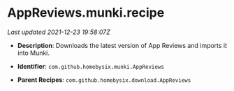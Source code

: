 # AppReviews.munki.recipe

_Last updated 2021-12-23 19:58:07Z_

- **Description**: Downloads the latest version of App Reviews and imports it into Munki.

- **Identifier**: `com.github.homebysix.munki.AppReviews`

- **Parent Recipes**: `com.github.homebysix.download.AppReviews`